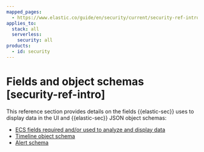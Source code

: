 ```yaml
---
mapped_pages:
  - https://www.elastic.co/guide/en/security/current/security-ref-intro.html
applies_to:
  stack: all
  serverless:
    security: all
products:
  - id: security
---
```


# Fields and object schemas [security-ref-intro]

This reference section provides details on the fields {{elastic-sec}} uses to display data in the UI and {{elastic-sec}} JSON object schemas:

* [ECS fields required and/or used to analyze and display data](/reference/security/fields-and-object-schemas/siem-field-reference.md)
* [Timeline object schema](/reference/security/fields-and-object-schemas/timeline-object-schema.md)
* [Alert schema](/reference/security/fields-and-object-schemas/alert-schema.md)

